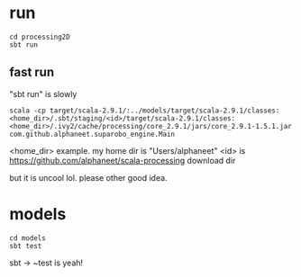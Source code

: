 # run
    cd processing2D
    sbt run

## fast run
"sbt run" is slowly
    
    scala -cp target/scala-2.9.1/:../models/target/scala-2.9.1/classes:<home_dir>/.sbt/staging/<id>/target/scala-2.9.1/classes:<home_dir>/.ivy2/cache/processing/core_2.9.1/jars/core_2.9.1-1.5.1.jar com.github.alphaneet.suparobo_engine.Main
    

&lt;home_dir&gt; example. my home dir is "Users/alphaneet"
&lt;id&gt; is https://github.com/alphaneet/scala-processing download dir

but it is uncool lol.
please other good idea.

# models
    cd models
    sbt test
    
sbt -> ~test is yeah!